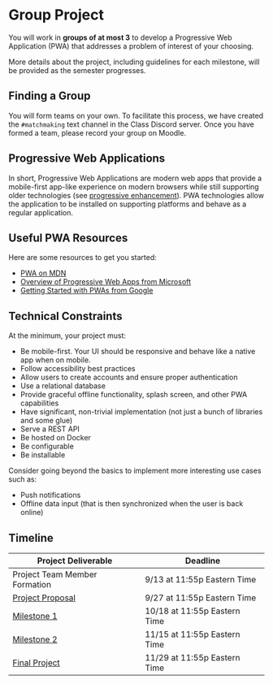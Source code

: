 # Group Project

You will work in **groups of at most 3** to develop a Progressive Web Application (PWA) that addresses a problem of interest of your choosing.

More details about the project, including guidelines for each milestone, will be provided as the semester progresses.

## Finding a Group

You will form teams on your own. To facilitate this process, we have created the `#matchmaking` text channel in the Class Discord server. Once you have formed a team, please record your group on Moodle.


## Progressive Web Applications

In short, Progressive Web Applications are modern web apps that provide a mobile-first app-like experience on modern browsers while still supporting older technologies (see [progressive enhancement](https://developer.mozilla.org/en-US/docs/Glossary/Progressive_Enhancement)). PWA technologies allow the application to be installed on supporting platforms and behave as a regular application.

## Useful PWA Resources

Here are some resources to get you started:

* [PWA on MDN](https://developer.mozilla.org/en-US/docs/Web/Progressive_web_apps)
* [Overview of Progressive Web Apps from Microsoft](https://docs.microsoft.com/en-us/microsoft-edge/progressive-web-apps-chromium/)
* [Getting Started with PWAs from Google](https://developer.chrome.com/blog/getting-started-pwa/)

## Technical Constraints

At the minimum, your project must:

* Be mobile-first. Your UI should be responsive and behave like a native app when on mobile.
* Follow accessibility best practices
* Allow users to create accounts and ensure proper authentication
* Use a relational database
* Provide graceful offline functionality, splash screen, and other PWA capabilities
* Have significant, non-trivial implementation (not just a bunch of libraries and some glue)
* Serve a REST API
* Be hosted on Docker
* Be configurable
* Be installable

Consider going beyond the basics to implement more interesting use cases such as:

* Push notifications
* Offline data input (that is then synchronized when the user is back online)


## Timeline

Project Deliverable                        | Deadline
-------------------------------------------|----------
Project Team Member Formation              | 9/13 at 11:55p Eastern Time
[Project Proposal](Proposal.md)            | 9/27 at 11:55p Eastern Time
[Milestone 1](Milestone1.md)               | 10/18 at 11:55p Eastern Time
[Milestone 2](Milestone2.md)               | 11/15 at 11:55p Eastern Time
[Final Project](FinalProject.md)           | 11/29 at 11:55p Eastern Time


